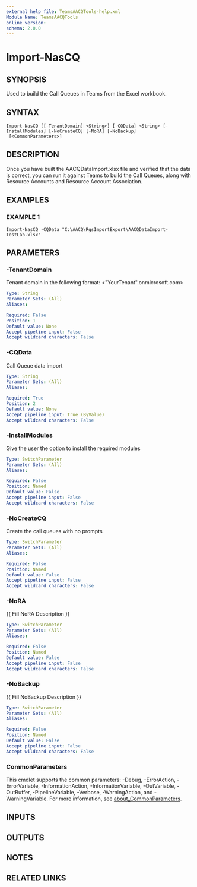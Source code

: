 ```yaml
---
external help file: TeamsAACQTools-help.xml
Module Name: TeamsAACQTools
online version:
schema: 2.0.0
---
```


# Import-NasCQ

## SYNOPSIS
Used to build the Call Queues in Teams from the Excel workbook.

## SYNTAX

```
Import-NasCQ [[-TenantDomain] <String>] [-CQData] <String> [-InstallModules] [-NoCreateCQ] [-NoRA] [-NoBackup]
 [<CommonParameters>]
```

## DESCRIPTION
Once you have built the AACQDataImport.xlsx file and verified that the data is correct, you can run it against Teams to build the Call Queues, along with Resource Accounts and Resource Account Association.

## EXAMPLES

### EXAMPLE 1
```
Import-NasCQ -CQData "C:\AACQ\RgsImportExport\AACQDataImport-TestLab.xlsx"
```

## PARAMETERS

### -TenantDomain
Tenant domain in the following format: \<"YourTenant".onmicrosoft.com\>

```yaml
Type: String
Parameter Sets: (All)
Aliases:

Required: False
Position: 1
Default value: None
Accept pipeline input: False
Accept wildcard characters: False
```

### -CQData
Call Queue data import

```yaml
Type: String
Parameter Sets: (All)
Aliases:

Required: True
Position: 2
Default value: None
Accept pipeline input: True (ByValue)
Accept wildcard characters: False
```

### -InstallModules
Give the user the option to install the required modules

```yaml
Type: SwitchParameter
Parameter Sets: (All)
Aliases:

Required: False
Position: Named
Default value: False
Accept pipeline input: False
Accept wildcard characters: False
```

### -NoCreateCQ
Create the call queues with no prompts

```yaml
Type: SwitchParameter
Parameter Sets: (All)
Aliases:

Required: False
Position: Named
Default value: False
Accept pipeline input: False
Accept wildcard characters: False
```

### -NoRA
{{ Fill NoRA Description }}

```yaml
Type: SwitchParameter
Parameter Sets: (All)
Aliases:

Required: False
Position: Named
Default value: False
Accept pipeline input: False
Accept wildcard characters: False
```

### -NoBackup
{{ Fill NoBackup Description }}

```yaml
Type: SwitchParameter
Parameter Sets: (All)
Aliases:

Required: False
Position: Named
Default value: False
Accept pipeline input: False
Accept wildcard characters: False
```

### CommonParameters
This cmdlet supports the common parameters: -Debug, -ErrorAction, -ErrorVariable, -InformationAction, -InformationVariable, -OutVariable, -OutBuffer, -PipelineVariable, -Verbose, -WarningAction, and -WarningVariable. For more information, see [about_CommonParameters](http://go.microsoft.com/fwlink/?LinkID=113216).

## INPUTS

## OUTPUTS

## NOTES

## RELATED LINKS
